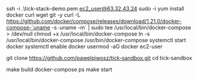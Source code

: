 ssh -i .\tick-stack-demo.pem ec2_user@63.32.43.24
sudo -i
yum install docker curl wget git -y
curl -L https://github.com/docker/compose/releases/download/1.21.0/docker-compose-`uname -s`-`uname -m` | sudo tee /usr/local/bin/docker-compose > /dev/null
chmod +x /usr/local/bin/docker-compose
ln -s /usr/local/bin/docker-compose /usr/bin/docker-compose
systemctl start docker
systemctl enable docker
usermod -aG docker ec2-user

git clone https://github.com/pawelpiwosz/tick-sandbox.git
cd tick-sandbox

make build
docker-compose ps
make start


